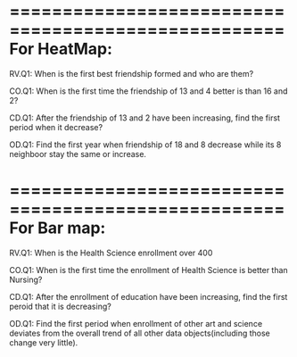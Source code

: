 ====================================================
For HeatMap:
====================================================

RV.Q1: When is the first best friendship formed and who are them?

CO.Q1: When is the first time the friendship of 13 and 4 better is than 16 and 2?

CD.Q1: After the friendship of 13 and 2 have been increasing, find the first period when it decrease?

OD.Q1: Find the first year when friendship of 18 and 8 decrease while its 8 neighboor stay the same or increase.

====================================================
For Bar map:
====================================================

RV.Q1: When  is the Health Science enrollment over 400

CO.Q1: When is the first time the enrollment of Health Science is better than Nursing? 

CD.Q1: After the enrollment of education have been increasing, find the first peroid that it is decreasing?

OD.Q1: Find the first period when enrollment of other art and science deviates from the overall trend of all other data objects(including those change very little).